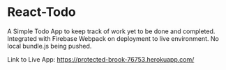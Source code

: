 # React-Todo
A Simple Todo App to keep track of work yet to be done and completed.
Integrated with Firebase
Webpack on deployment to live environment. No local bundle.js being pushed.

Link to Live App: https://protected-brook-76753.herokuapp.com/

